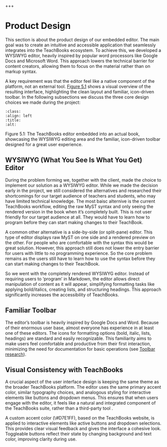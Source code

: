 +++
# Product Design

This section is about the product design of our embedded editor. The main goal was to create an intuitive and accessible application that seamlessly integrates into the TeachBooks ecosystem. To achieve this, we developed a WYSIWYG editor, heavily inspired by popular word processors like Google Docs and Microsoft Word. This approach lowers the technical barrier for content creators, allowing them to focus on the material rather than on markup syntax.

A key requirement was that the editor feel like a native component of the platform, not an external tool. [Figure 5.1](../figures/pics/finalProduct.png) shows a visual overview of the resulting interface, highlighting the clean layout and familiar, icon-driven toolbar. In the following subsections we discuss the three core design choices we made during the project:

```{image} https://github.com/Lopalov/Final-Report/blob/main/book/figures/pics/finalProduct.png?raw=true
:class: 
:align: left
:title: 
:alt: 
```

Figure 5.1: The TeachBooks editor embedded into an actual book, showcasing the WYSIWYG editing area and the familiar, icon-driven toolbar designed for a great user experience.

## WYSIWYG (What You See Is What You Get) Editor

During the problem forming we, together with the client, made the choice to implement our solution as a WYSIWYG editor. While we made the decision early in the project, we still considered the alternatives and researched their shortcomings for our target audience of teachers and students, who may have limited technical knowledge. The most baisc alternive is the current TeachBooks workflow, editing the raw MyST syntax and only seeing the rendered version in the book when it’s completely built. This is not user friendly for our target audience at all. They would have to learn how to program before they can start making changes to their TeachBook.

A common other alternative is a side-by-side (or split-pane) editor. This type of editor displays raw MyST on one side and a rendered preview on the other. For people who are comfortable with the syntax this would be great solution. However, this approach still does not lower the entry barrier for users with little to no programming experience. So the core problem remains as the users still have to learn how to use the syntax before they can start making changes to their TeachBook.&#x20;

So we went with the completely rendered WYSIWYG editor. Instead of requiring users to ‘program’ in Markdown, the editor allows direct manipulation of content as it will appear, simplifying formatting tasks like applying bold/italics, creating lists, and structuring headings. This approach significantly increases the accessibility of TeachBooks.

## Familiar Toolbar

The editor’s toolbar is heavily inspired by Google Docs and Word. Because of their enormous user base, almost everyone has experience in at least one of these editors. The icons for formatting options (bold, italic, lists, headings) are standard and easily recognizable. This familiarity aims to make users feel comfortable and productive from their first interaction, minimizing the need for documentation for basic operations (see [Toolbar research](../research/toolbar)).

## Visual Consistency with TeachBooks

A crucial aspect of the user interface design is keeping the same theme as the broader TeachBooks platform. The editor uses the same primary accent color, similar typography choices, and analogous styling for interactive elements like buttons and dropdown menus. This ensures that when users engage with the editor, it feels like a natural and integrated component of the TeachBooks suite, rather than a third-party tool .

A custom accent color (\\#D7E1FF), based on the TeachBooks website, is applied to interactive elements like active buttons and dropdown selections. This provides clear visual feedback and gives the interface a cohesive look. Toggleable buttons reflect their state by changing background and text color, improving clarity during use.
